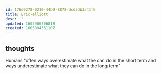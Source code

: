 ```yaml
---
id: 176d9278-0210-44b9-8878-dcd3db3a41f6
title: Eric-elliott
desc: ''
updated: 1605906706818
created: 1605894331107
---
```


## thoughts

Humans "often ways overestimate what the can do in the short term and ways underestimate what they can do in the long term"
